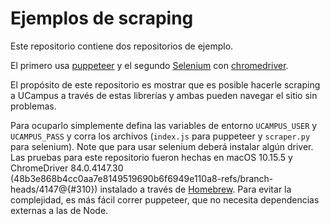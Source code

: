 # Ejemplos de scraping

Este repositorio contiene dos repositorios de ejemplo.

El primero usa [puppeteer](https://pptr.dev/) y el segundo [Selenium](https://selenium-python.readthedocs.io/) con [chromedriver](https://chromedriver.chromium.org/).

El propósito de este repositorio es mostrar que es posible hacerle scraping a UCampus a través de estas librerías y ambas pueden navegar el sitio sin problemas.

Para ocuparlo simplemente defina las variables de entorno `UCAMPUS_USER` y `UCAMPUS_PASS` y corra los archivos (`index.js` para puppeteer y `scraper.py` para selenium). Note que para usar selenium deberá instalar algún driver. Las pruebas para este repositorio fueron hechas en macOS 10.15.5 y ChromeDriver 84.0.4147.30 (48b3e868b4cc0aa7e8149519690b6f6949e110a8-refs/branch-heads/4147@{#310}) instalado a través de [Homebrew](https://brew.sh/). Para evitar la complejidad, es más fácil correr puppeteer, que no necesita dependencias externas a las de Node.
